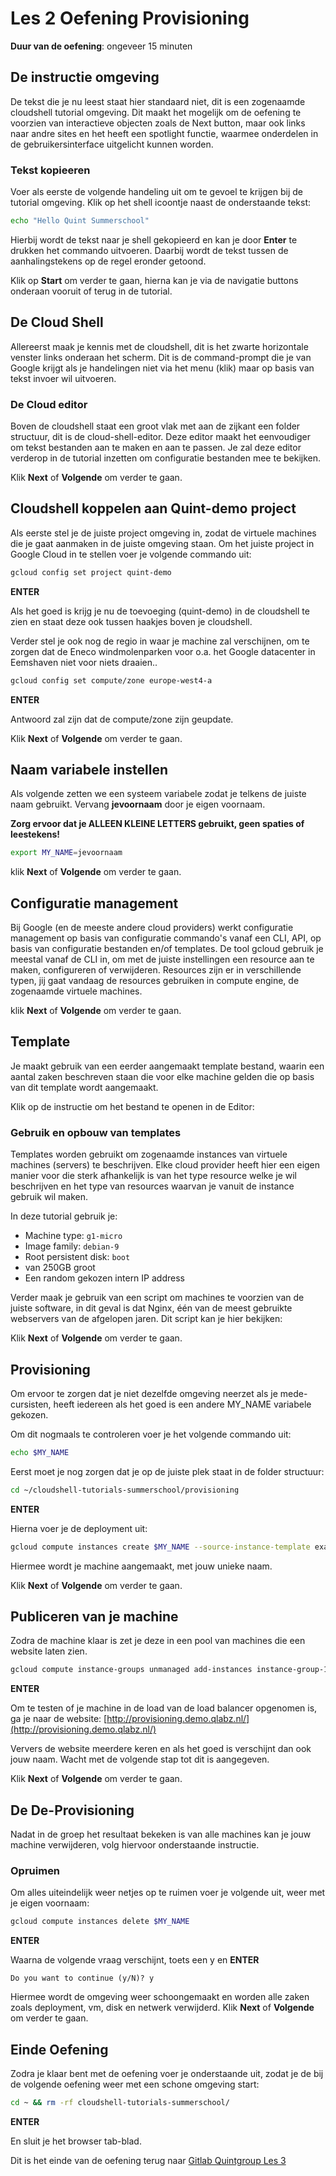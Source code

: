 # Les 2 Oefening Provisioning
<walkthrough-directive-name name="Markus Keuter">
</walkthrough-directive-name>

**Duur van de oefening**: ongeveer 15 minuten
## De instructie omgeving
De tekst die je nu leest staat hier standaard niet, dit is een zogenaamde cloudshell tutorial omgeving. 
Dit maakt het mogelijk om de oefening te voorzien van interactieve objecten zoals de Next button, 
maar ook links naar andre sites en het heeft een spotlight functie, waarmee onderdelen in de gebruikersinterface 
uitgelicht kunnen worden.

### Tekst kopieeren
Voer als eerste de volgende handeling uit om te gevoel te krijgen bij de tutorial omgeving.
Klik op het shell icoontje <walkthrough-cloud-shell-icon></walkthrough-cloud-shell-icon> naast de onderstaande tekst:
```bash
echo "Hello Quint Summerschool"
```
Hierbij wordt de tekst naar je shell gekopieerd en kan je door **Enter** te drukken het commando uitvoeren. Daarbij wordt de tekst tussen de aanhalingstekens op de regel eronder getoond.

Klik op **Start** om verder te gaan, hierna kan je via de navigatie buttons onderaan vooruit of terug in de tutorial.


## De Cloud Shell
Allereerst maak je kennis met de cloudshell, dit is het zwarte horizontale venster links onderaan het scherm. 
Dit is de command-prompt die je van Google krijgt als je handelingen niet via het menu (klik) maar op basis van tekst invoer wil uitvoeren.

### De Cloud editor
Boven de cloudshell staat een groot vlak met aan de zijkant een folder structuur, dit is de cloud-shell-editor. 
Deze editor maakt het eenvoudiger om tekst bestanden aan te maken en aan te passen. 
Je zal deze editor verderop in de tutorial inzetten om configuratie bestanden mee te bekijken.

Klik **Next** of **Volgende** om verder te gaan.


## Cloudshell koppelen aan Quint-demo project 
Als eerste stel je de juiste project omgeving in, zodat de virtuele machines die je gaat aanmaken in de juiste omgeving staan. 
Om het juiste project in Google Cloud in te stellen voer je volgende commando uit:
```bash
gcloud config set project quint-demo
```

**ENTER**

Als het goed is krijg je nu de toevoeging (quint-demo) in de cloudshell te zien en staat deze ook tussen haakjes boven je cloudshell.

Verder stel je ook nog de regio in waar je machine zal verschijnen, om te zorgen dat de Eneco windmolenparken voor 
o.a. het Google datacenter in Eemshaven niet voor niets draaien..
```bash
gcloud config set compute/zone europe-west4-a
```

**ENTER**

Antwoord zal zijn dat de compute/zone zijn geupdate. 

Klik **Next** of **Volgende** om verder te gaan.

## Naam variabele instellen
Als volgende zetten we een systeem variabele zodat je telkens de juiste naam gebruikt. Vervang **jevoornaam** door je eigen voornaam.

**Zorg ervoor dat je ALLEEN KLEINE LETTERS gebruikt, geen spaties of leestekens!**

```bash
export MY_NAME=jevoornaam
```

klik **Next** of **Volgende** om verder te gaan.

## Configuratie management
Bij Google (en de meeste andere cloud providers) werkt configuratie management op basis van configuratie commando's vanaf een CLI, API, op basis van configuratie bestanden en/of templates.
De tool gcloud gebruik je meestal vanaf de CLI in, om met de juiste instellingen een resource aan te maken, configureren of verwijderen. Resources zijn er in verschillende typen, jij gaat vandaag de resources gebruiken in compute engine, de zogenaamde virtuele machines.

klik **Next** of **Volgende** om verder te gaan.

## Template
Je maakt gebruik van een eerder aangemaakt template bestand, waarin een aantal zaken beschreven staan die voor elke machine gelden die op basis van dit template wordt aangemaakt.

Klik op de instructie om het bestand te openen in de Editor:

<walkthrough-editor-open-file filePath="cloudshell-tutorials-summerschool/provisioning/example-template-custom" text="Open template bestand">
</walkthrough-editor-open-file>

### Gebruik en opbouw van templates
Templates worden gebruikt om zogenaamde instances van virtuele machines (servers) te beschrijven. Elke cloud provider heeft hier een eigen manier voor die sterk afhankelijk is van het type resource welke je wil beschrijven en het type van resources waarvan je vanuit de instance gebruik wil maken. 

In deze tutorial gebruik je:

+ Machine type: `g1-micro`
+ Image family: `debian-9`
+ Root persistent disk: `boot`
+ van 250GB groot
+ Een random gekozen intern IP address

Verder maak je gebruik van een script om machines te voorzien van de juiste software, in dit geval is dat Nginx, één van de meest gebruikte webservers van de afgelopen jaren. Dit script kan je hier bekijken:

<walkthrough-editor-open-file filePath="cloudshell-tutorials-summerschool/provisioning/startup-script.sh" text="Open startup-script.sh bestand">
</walkthrough-editor-open-file>

Klik **Next** of **Volgende** om verder te gaan.


## Provisioning
Om ervoor te zorgen dat je niet dezelfde omgeving neerzet als je mede-cursisten, heeft iedereen als het goed is een andere MY_NAME variabele gekozen.

Om dit nogmaals te controleren voer je het volgende commando uit:
```bash
echo $MY_NAME
```

Eerst moet je nog zorgen dat je op de juiste plek staat in de folder structuur:
```bash
cd ~/cloudshell-tutorials-summerschool/provisioning
```

**ENTER** 

Hierna voer je de deployment uit:
```bash
gcloud compute instances create $MY_NAME --source-instance-template example-template-custom-1 --network-interface=no-address --metadata-from-file startup-script=startup-script.sh
```

Hiermee wordt je machine aangemaakt, met jouw unieke naam. 

Klik **Next** of **Volgende** om verder te gaan.

## Publiceren van je machine
Zodra de machine klaar is zet je deze in een pool van machines die een website laten zien.

```bash
gcloud compute instance-groups unmanaged add-instances instance-group-1 --instances $MY_NAME --zone europe-west4-a
```

**ENTER**

Om te testen of je machine in de load van de load balancer opgenomen is, ga je naar de website:
[http://provisioning.demo.qlabz.nl/](http://provisioning.demo.qlabz.nl/)

Ververs de website meerdere keren en als het goed is verschijnt dan ook jouw naam. Wacht met de volgende stap tot dit is aangegeven.

Klik **Next** of **Volgende** om verder te gaan.

## De De-Provisioning
Nadat in de groep het resultaat bekeken is van alle machines kan je jouw machine verwijderen, volg hiervoor onderstaande instructie.

### Opruimen
Om alles uiteindelijk weer netjes op te ruimen voer je volgende uit, weer met je eigen voornaam: 
```bash
gcloud compute instances delete $MY_NAME
```
**ENTER**

Waarna de volgende vraag verschijnt, toets een y en **ENTER**

```
Do you want to continue (y/N)? y
```
Hiermee wordt de omgeving weer schoongemaakt en worden alle zaken zoals deployment, vm, disk en netwerk verwijderd.
Klik **Next** of **Volgende** om verder te gaan.

## Einde Oefening
Zodra je klaar bent met de oefening voer je onderstaande uit, zodat je de bij de volgende oefening weer met een schone omgeving start:

```bash
cd ~ && rm -rf cloudshell-tutorials-summerschool/
```

**ENTER**

En sluit je het browser tab-blad.

<walkthrough-conclusion-trophy></walkthrough-conclusion-trophy>

Dit is het einde van de oefening terug naar 
[Gitlab Quintgroup Les 3](https://gitlab.com/quintgroup/gemeenschappelijk-werken-met-git-en-gitlab/tree/master/Les%203)
